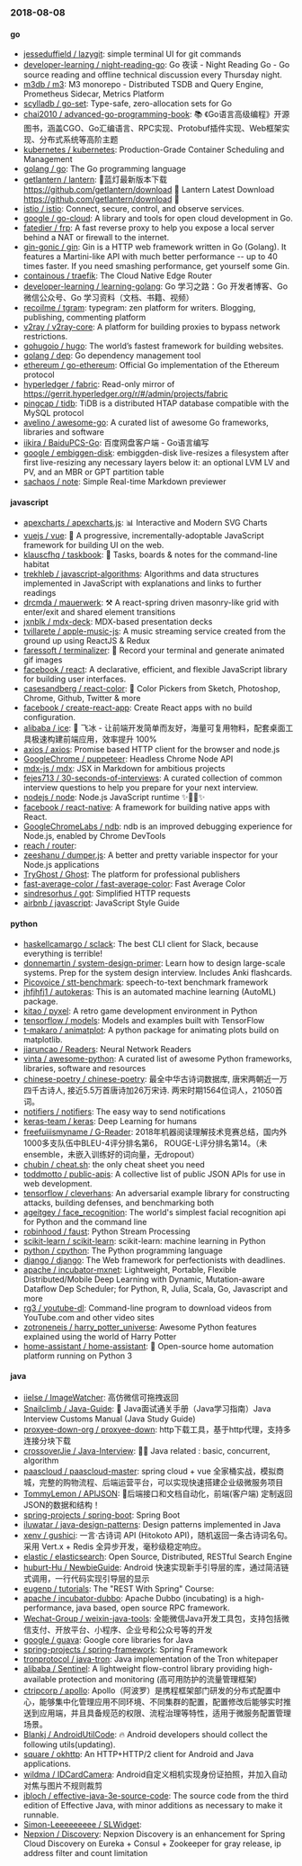 ### 2018-08-08

#### go
* [jesseduffield / lazygit](https://github.com/jesseduffield/lazygit): simple terminal UI for git commands
* [developer-learning / night-reading-go](https://github.com/developer-learning/night-reading-go): Go 夜读 - Night Reading Go - Go source reading and offline technical discussion every Thursday night.
* [m3db / m3](https://github.com/m3db/m3): M3 monorepo - Distributed TSDB and Query Engine, Prometheus Sidecar, Metrics Platform
* [scylladb / go-set](https://github.com/scylladb/go-set): Type-safe, zero-allocation sets for Go
* [chai2010 / advanced-go-programming-book](https://github.com/chai2010/advanced-go-programming-book): 📚 《Go语言高级编程》开源图书，涵盖CGO、Go汇编语言、RPC实现、Protobuf插件实现、Web框架实现、分布式系统等高阶主题
* [kubernetes / kubernetes](https://github.com/kubernetes/kubernetes): Production-Grade Container Scheduling and Management
* [golang / go](https://github.com/golang/go): The Go programming language
* [getlantern / lantern](https://github.com/getlantern/lantern): 🔴蓝灯最新版本下载 https://github.com/getlantern/download 🔴 Lantern Latest Download https://github.com/getlantern/download 🔴
* [istio / istio](https://github.com/istio/istio): Connect, secure, control, and observe services.
* [google / go-cloud](https://github.com/google/go-cloud): A library and tools for open cloud development in Go.
* [fatedier / frp](https://github.com/fatedier/frp): A fast reverse proxy to help you expose a local server behind a NAT or firewall to the internet.
* [gin-gonic / gin](https://github.com/gin-gonic/gin): Gin is a HTTP web framework written in Go (Golang). It features a Martini-like API with much better performance -- up to 40 times faster. If you need smashing performance, get yourself some Gin.
* [containous / traefik](https://github.com/containous/traefik): The Cloud Native Edge Router
* [developer-learning / learning-golang](https://github.com/developer-learning/learning-golang): Go 学习之路：Go 开发者博客、Go 微信公众号、Go 学习资料（文档、书籍、视频）
* [recoilme / tgram](https://github.com/recoilme/tgram): typegram: zen platform for writers. Blogging, publishing, commenting platform
* [v2ray / v2ray-core](https://github.com/v2ray/v2ray-core): A platform for building proxies to bypass network restrictions.
* [gohugoio / hugo](https://github.com/gohugoio/hugo): The world’s fastest framework for building websites.
* [golang / dep](https://github.com/golang/dep): Go dependency management tool
* [ethereum / go-ethereum](https://github.com/ethereum/go-ethereum): Official Go implementation of the Ethereum protocol
* [hyperledger / fabric](https://github.com/hyperledger/fabric): Read-only mirror of https://gerrit.hyperledger.org/r/#/admin/projects/fabric
* [pingcap / tidb](https://github.com/pingcap/tidb): TiDB is a distributed HTAP database compatible with the MySQL protocol
* [avelino / awesome-go](https://github.com/avelino/awesome-go): A curated list of awesome Go frameworks, libraries and software
* [iikira / BaiduPCS-Go](https://github.com/iikira/BaiduPCS-Go): 百度网盘客户端 - Go语言编写
* [google / embiggen-disk](https://github.com/google/embiggen-disk): embiggden-disk live-resizes a filesystem after first live-resizing any necessary layers below it: an optional LVM LV and PV, and an MBR or GPT partition table
* [sachaos / note](https://github.com/sachaos/note): Simple Real-time Markdown previewer

#### javascript
* [apexcharts / apexcharts.js](https://github.com/apexcharts/apexcharts.js): 📊 Interactive and Modern SVG Charts
* [vuejs / vue](https://github.com/vuejs/vue): 🖖 A progressive, incrementally-adoptable JavaScript framework for building UI on the web.
* [klauscfhq / taskbook](https://github.com/klauscfhq/taskbook): 📓 Tasks, boards & notes for the command-line habitat
* [trekhleb / javascript-algorithms](https://github.com/trekhleb/javascript-algorithms): Algorithms and data structures implemented in JavaScript with explanations and links to further readings
* [drcmda / mauerwerk](https://github.com/drcmda/mauerwerk): ⚒ A react-spring driven masonry-like grid with enter/exit and shared element transitions
* [jxnblk / mdx-deck](https://github.com/jxnblk/mdx-deck): MDX-based presentation decks
* [tvillarete / apple-music-js](https://github.com/tvillarete/apple-music-js): A music streaming service created from the ground up using ReactJS & Redux
* [faressoft / terminalizer](https://github.com/faressoft/terminalizer): 🦄 Record your terminal and generate animated gif images
* [facebook / react](https://github.com/facebook/react): A declarative, efficient, and flexible JavaScript library for building user interfaces.
* [casesandberg / react-color](https://github.com/casesandberg/react-color): 🎨 Color Pickers from Sketch, Photoshop, Chrome, Github, Twitter & more
* [facebook / create-react-app](https://github.com/facebook/create-react-app): Create React apps with no build configuration.
* [alibaba / ice](https://github.com/alibaba/ice): 🚀 飞冰 - 让前端开发简单而友好，海量可复用物料，配套桌面工具极速构建前端应用，效率提升 100%
* [axios / axios](https://github.com/axios/axios): Promise based HTTP client for the browser and node.js
* [GoogleChrome / puppeteer](https://github.com/GoogleChrome/puppeteer): Headless Chrome Node API
* [mdx-js / mdx](https://github.com/mdx-js/mdx): JSX in Markdown for ambitious projects
* [fejes713 / 30-seconds-of-interviews](https://github.com/fejes713/30-seconds-of-interviews): A curated collection of common interview questions to help you prepare for your next interview.
* [nodejs / node](https://github.com/nodejs/node): Node.js JavaScript runtime ✨🐢🚀✨
* [facebook / react-native](https://github.com/facebook/react-native): A framework for building native apps with React.
* [GoogleChromeLabs / ndb](https://github.com/GoogleChromeLabs/ndb): ndb is an improved debugging experience for Node.js, enabled by Chrome DevTools
* [reach / router](https://github.com/reach/router): 
* [zeeshanu / dumper.js](https://github.com/zeeshanu/dumper.js): A better and pretty variable inspector for your Node.js applications
* [TryGhost / Ghost](https://github.com/TryGhost/Ghost): The platform for professional publishers
* [fast-average-color / fast-average-color](https://github.com/fast-average-color/fast-average-color): Fast Average Color
* [sindresorhus / got](https://github.com/sindresorhus/got): Simplified HTTP requests
* [airbnb / javascript](https://github.com/airbnb/javascript): JavaScript Style Guide

#### python
* [haskellcamargo / sclack](https://github.com/haskellcamargo/sclack): The best CLI client for Slack, because everything is terrible!
* [donnemartin / system-design-primer](https://github.com/donnemartin/system-design-primer): Learn how to design large-scale systems. Prep for the system design interview. Includes Anki flashcards.
* [Picovoice / stt-benchmark](https://github.com/Picovoice/stt-benchmark): speech-to-text benchmark framework
* [jhfjhfj1 / autokeras](https://github.com/jhfjhfj1/autokeras): This is an automated machine learning (AutoML) package.
* [kitao / pyxel](https://github.com/kitao/pyxel): A retro game development environment in Python
* [tensorflow / models](https://github.com/tensorflow/models): Models and examples built with TensorFlow
* [t-makaro / animatplot](https://github.com/t-makaro/animatplot): A python package for animating plots build on matplotlib.
* [jiaruncao / Readers](https://github.com/jiaruncao/Readers): Neural Network Readers
* [vinta / awesome-python](https://github.com/vinta/awesome-python): A curated list of awesome Python frameworks, libraries, software and resources
* [chinese-poetry / chinese-poetry](https://github.com/chinese-poetry/chinese-poetry): 最全中华古诗词数据库, 唐宋两朝近一万四千古诗人, 接近5.5万首唐诗加26万宋诗. 两宋时期1564位词人，21050首词。
* [notifiers / notifiers](https://github.com/notifiers/notifiers): The easy way to send notifications
* [keras-team / keras](https://github.com/keras-team/keras): Deep Learning for humans
* [freefuiiismyname / G-Reader](https://github.com/freefuiiismyname/G-Reader): 2018年机器阅读理解技术竞赛总结，国内外1000多支队伍中BLEU-4评分排名第6， ROUGE-L评分排名第14。（未ensemble，未嵌入训练好的词向量，无dropout）
* [chubin / cheat.sh](https://github.com/chubin/cheat.sh): the only cheat sheet you need
* [toddmotto / public-apis](https://github.com/toddmotto/public-apis): A collective list of public JSON APIs for use in web development.
* [tensorflow / cleverhans](https://github.com/tensorflow/cleverhans): An adversarial example library for constructing attacks, building defenses, and benchmarking both
* [ageitgey / face_recognition](https://github.com/ageitgey/face_recognition): The world's simplest facial recognition api for Python and the command line
* [robinhood / faust](https://github.com/robinhood/faust): Python Stream Processing
* [scikit-learn / scikit-learn](https://github.com/scikit-learn/scikit-learn): scikit-learn: machine learning in Python
* [python / cpython](https://github.com/python/cpython): The Python programming language
* [django / django](https://github.com/django/django): The Web framework for perfectionists with deadlines.
* [apache / incubator-mxnet](https://github.com/apache/incubator-mxnet): Lightweight, Portable, Flexible Distributed/Mobile Deep Learning with Dynamic, Mutation-aware Dataflow Dep Scheduler; for Python, R, Julia, Scala, Go, Javascript and more
* [rg3 / youtube-dl](https://github.com/rg3/youtube-dl): Command-line program to download videos from YouTube.com and other video sites
* [zotroneneis / harry_potter_universe](https://github.com/zotroneneis/harry_potter_universe): Awesome Python features explained using the world of Harry Potter
* [home-assistant / home-assistant](https://github.com/home-assistant/home-assistant): 🏡 Open-source home automation platform running on Python 3

#### java
* [iielse / ImageWatcher](https://github.com/iielse/ImageWatcher): 高仿微信可拖拽返回
* [Snailclimb / Java-Guide](https://github.com/Snailclimb/Java-Guide): 📖 Java面试通关手册（Java学习指南）Java Interview Customs Manual (Java Study Guide)
* [proxyee-down-org / proxyee-down](https://github.com/proxyee-down-org/proxyee-down): http下载工具，基于http代理，支持多连接分块下载
* [crossoverJie / Java-Interview](https://github.com/crossoverJie/Java-Interview): 👨‍🎓 Java related : basic, concurrent, algorithm
* [paascloud / paascloud-master](https://github.com/paascloud/paascloud-master): spring cloud + vue 全家桶实战，模拟商城，完整的购物流程、后端运营平台，可以实现快速搭建企业级微服务项目
* [TommyLemon / APIJSON](https://github.com/TommyLemon/APIJSON): 🚀后端接口和文档自动化，前端(客户端) 定制返回JSON的数据和结构！
* [spring-projects / spring-boot](https://github.com/spring-projects/spring-boot): Spring Boot
* [iluwatar / java-design-patterns](https://github.com/iluwatar/java-design-patterns): Design patterns implemented in Java
* [xenv / gushici](https://github.com/xenv/gushici): 一言·古诗词 API (Hitokoto API)，随机返回一条古诗词名句。采用 Vert.x + Redis 全异步开发，毫秒级稳定响应。
* [elastic / elasticsearch](https://github.com/elastic/elasticsearch): Open Source, Distributed, RESTful Search Engine
* [huburt-Hu / NewbieGuide](https://github.com/huburt-Hu/NewbieGuide): Android 快速实现新手引导层的库，通过简洁链式调用，一行代码实现引导层的显示
* [eugenp / tutorials](https://github.com/eugenp/tutorials): The "REST With Spring" Course:
* [apache / incubator-dubbo](https://github.com/apache/incubator-dubbo): Apache Dubbo (incubating) is a high-performance, java based, open source RPC framework.
* [Wechat-Group / weixin-java-tools](https://github.com/Wechat-Group/weixin-java-tools): 全能微信Java开发工具包，支持包括微信支付、开放平台、小程序、企业号和公众号等的开发
* [google / guava](https://github.com/google/guava): Google core libraries for Java
* [spring-projects / spring-framework](https://github.com/spring-projects/spring-framework): Spring Framework
* [tronprotocol / java-tron](https://github.com/tronprotocol/java-tron): Java implementation of the Tron whitepaper
* [alibaba / Sentinel](https://github.com/alibaba/Sentinel): A lightweight flow-control library providing high-available protection and monitoring (高可用防护的流量管理框架)
* [ctripcorp / apollo](https://github.com/ctripcorp/apollo): Apollo（阿波罗）是携程框架部门研发的分布式配置中心，能够集中化管理应用不同环境、不同集群的配置，配置修改后能够实时推送到应用端，并且具备规范的权限、流程治理等特性，适用于微服务配置管理场景。
* [Blankj / AndroidUtilCode](https://github.com/Blankj/AndroidUtilCode): 🔥 Android developers should collect the following utils(updating).
* [square / okhttp](https://github.com/square/okhttp): An HTTP+HTTP/2 client for Android and Java applications.
* [wildma / IDCardCamera](https://github.com/wildma/IDCardCamera): Android自定义相机实现身份证拍照，并加入自动对焦与图片不规则裁剪
* [jbloch / effective-java-3e-source-code](https://github.com/jbloch/effective-java-3e-source-code): The source code from the third edition of Effective Java, with minor additions as necessary to make it runnable.
* [Simon-Leeeeeeeee / SLWidget](https://github.com/Simon-Leeeeeeeee/SLWidget): 
* [Nepxion / Discovery](https://github.com/Nepxion/Discovery): Nepxion Discovery is an enhancement for Spring Cloud Discovery on Eureka + Consul + Zookeeper for gray release, ip address filter and count limitation

